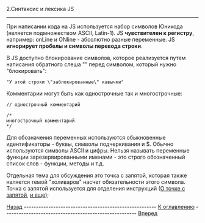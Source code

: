 2.Cинтаксис и лексика JS


----------
При написании кода на JS используется набор символов Юникода (является подмножеством
ASCII, Latin-1). JS **чувствителен к регистру**, например: onLine и ONline - абсолютно
разные переменные. JS **игнорирует пробелы и символы перевода строки**.

В JS доступно блокирование символов, которое реализуется путем написания
обратного слеша "\" перед символом, который нужно "блокировать":

    "У этой строки \"заблокированные\" кавычки"

Комментарии могут быть как однострочные так и многострочные:

    // однострочный комментарий

    /*
    многострочный комментарий
    */

Для обозначения переменных используются обыкновенные идентификаторы - буквы,
символы подчеркивания и $. Обычно используются символы ASCII и цифры. Нельзя
называть переменные функции зарезервированными именами - это строго обозначенный
 список слов - функции, методы и т.д.

Отдельная тема для обсуждения это точка с запятой, которая также является темой
"холиваров" насчет обязательности этого символа. Точка с запятой используется
для отделения инструкций ([О точке с запятой](https://habrahabr.ru/post/111563/), [и еще](https://habrahabr.ru/post/136860/]));

[Назад](1.About_js.md) ------------------------------------------------------ [К оглавлению](README.md) ------------------------------------------------------ [Вперед]()
